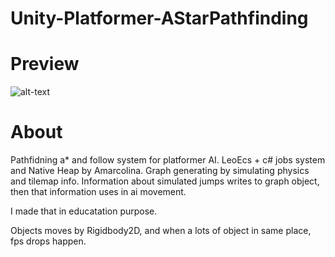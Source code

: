 # Unity-Platformer-AStarPathfinding

 
# Preview
![alt-text](./Gif/montage.gif)

# About

Pathfidning a* and follow system for platformer AI. LeoEcs + c# jobs system and Native Heap by Amarcolina.
Graph generating by simulating physics and tilemap info. Information about simulated jumps writes to graph object, then that information uses
in ai movement. 

I made that in educatation purpose.

Objects moves by Rigidbody2D, and when a lots of object in same place, fps drops happen.
